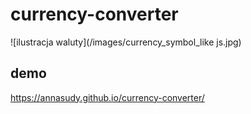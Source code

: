 # currency-converter
![ilustracja waluty](/images/currency_symbol_like js.jpg)
## demo

https://annasudy.github.io/currency-converter/
